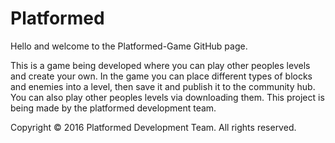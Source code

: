# Platformed
Hello and welcome to the Platformed-Game GitHub page.

This is a game being developed where you can play other peoples levels and create your own. In the game you can place different types of blocks and enemies into a level, then save it and publish it to the community hub. You can also play other peoples levels via downloading them. This project is being made by the platformed development team.

Copyright © 2016 Platformed Development Team. All rights reserved.
